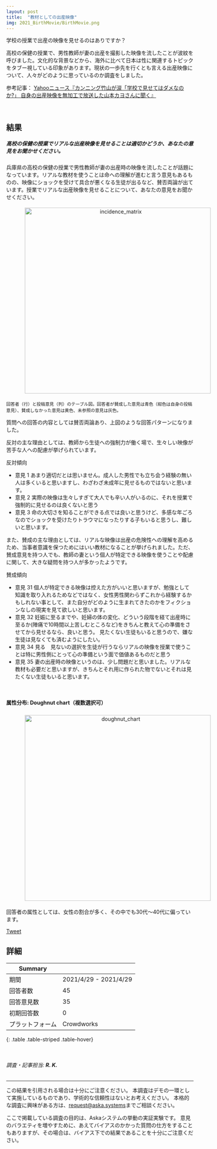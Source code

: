 ```yaml
---
layout: post
title:  "教材としての出産映像"
img: 2021_BirthMovie/BirthMovie.png
---
```


学校の授業で出産の映像を見せるのはありですか？

高校の保健の授業で、男性教師が妻の出産を撮影した映像を流したことが波紋を呼びました。文化的な背景などから、海外に比べて日本は性に関連するトピックをタブー視している印象があります。現状の一歩先を行くとも言える出産映像について、人々がどのように思っているのか調査をしました。

参考記事：
[Yahooニュース『カンニング竹山が涙「学校で見せてはダメなのか?」 自身の出産映像を無加工で放送した山本カヨさんに聞く』](https://news.yahoo.co.jp/articles/3a5e72d77089347ac50a1881886dcf8f0393c277)


<br>

## 結果

<div class="jumbotron py-2">
<h5>高校の保健の授業でリアルな出産映像を見せることは適切かどうか、あなたの意見をお聞かせください。</h5>
<p>兵庫県の高校の保健の授業で男性教師が妻の出産時の映像を流したことが話題になっています。リアルな教材を使うことは命への理解が進むと言う意見もあるものの、映像にショックを受けて具合が悪くなる生徒が出るなど、賛否両論が出ています。授業でリアルな出産映像を見せることについて、あなたの意見をお聞かせください。</p>
</div>


<img src="{{site.baseurl}}/images/2021_BirthMovie/table.svg" alt="incidence_matrix"
style = "
  width: 500px;
  border: none;
  background: none;
  margin: 1% 1% 1% 10%;
  text-align: center;
  display: inline-block;
">
<p><small>回答者（行）と投稿意見（列）のテーブル図。回答者が賛成した意見は青色（紺色は自身の投稿意見）、賛成しなかった意見は黄色、未参照の意見は灰色。</small></p>


質問への回答の内容としては賛否両論あり、上図のような回答パターンになりました。

反対の主な理由としては、教師から生徒への強制力が働く場で、生々しい映像が苦手な人への配慮が挙げられています。

<div class="card">
  <div class="card-header">
  反対傾向
  </div>
  <ul class="list-group list-group-flush">
	  <li class="list-group-item">
	    <span class="badge badge-dark mr-2">意見 1</span> あまり適切だとは思いません。成人した男性でも立ち会う経験の無い人は多くいると思いますし、わざわざ未成年に見せるものではないと思います。
	  </li>
	  <li class="list-group-item">
	    <span class="badge badge-dark mr-2">意見 2</span> 実際の映像は生々しすぎて大人でも辛い人がいるのに、それを授業で強制的に見せるのは良くないと思う
	  </li>
	  <li class="list-group-item">
	    <span class="badge badge-dark mr-2">意見 3</span> 命の大切さを知ることができる点では良いと思うけど、多感な年ごろなのでショックを受けたりトラウマになったりする子もいると思うし、難しいと思います。
	  </li>  
  </ul>
</div>

また、賛成の主な理由としては、リアルな映像は出産の危険性への理解を高めるため、当事者意識を保つためにはいい教材になることが挙げられました。ただ、賛成意見を持つ人でも、教師の妻という個人が特定できる映像を使うことや配慮に関して、大きな疑問を持つ人が多かったようです。

<div class="card">
  <div class="card-header">
  賛成傾向
  </div>
  <ul class="list-group list-group-flush">
	  <li class="list-group-item">
	    <span class="badge badge-dark mr-2">意見 31</span> 個人が特定できる映像は控えた方がいいと思いますが、勉強として知識を取り入れるためなどではなく、女性男性関わらずこれから経験するかもしれない事として、また自分がどのように生まれてきたのかをフィクションなしの現実を見て欲しいと思います。
	  </li>
	  <li class="list-group-item">
	    <span class="badge badge-dark mr-2">意見 32</span> 妊娠に至るまでや、妊婦の体の変化、どういう段階を経て出産時に至るか(陣痛で10時間以上苦しむところなど)をきちんと教えて心の準備をさせてから見せるなら、良いと思う。 見たくない生徒もいると思うので、嫌な生徒は見なくても済むようにしたい。
	  </li>
	  <li class="list-group-item">
	    <span class="badge badge-dark mr-2">意見 34</span> 見る　見ないの選択を生徒が行うならリアルの映像を授業で使うことは特に男性側にとって心の準備という面で価値あるものだと思う
	  </li>  
	  <li class="list-group-item">
	    <span class="badge badge-dark">意見 35</span> 妻の出産時の映像というのは、少し問題だと思いました。リアルな教材も必要だと思いますが、きちんとそれ用に作られた物でないとそれは見たくない生徒もいると思います。
	  </li>  
  </ul>
</div>


<br>

#### 属性分布: Doughnut chart（複数選択可）

<img src="{{site.baseurl}}/images/2021_BirthMovie/demographic.png" alt="doughnut_chart"
style = "
  width: 500px;
  border: none;
  background: none;
  margin: 1% 1% 1% 10%;
  text-align: center;
  display: inline-block;
">


回答者の属性としては、女性の割合が多く、その中でも30代〜40代に偏っています。


<a href="https://twitter.com/share?ref_src=twsrc%5Etfw" class="twitter-share-button" data-size="large" data-via="Aska_systems_jp" data-hashtags="Aska" data-show-count="false">Tweet</a><script async src="https://platform.twitter.com/widgets.js" charset="utf-8"></script>





## 詳細


| Summary | |
|------|------|
| 期間 | 2021/4/29 - 2021/4/29 |
| 回答者数 | 45 |
| 回答意見数 | 35 |
| 初期回答数 | 0 |
| プラットフォーム | Crowdworks |
{: .table .table-striped .table-hover}


<br>

<h6 class="text-muted">調査・記事担当: <strong>R. K.</strong></h6>



---
この結果を引用される場合は十分にご注意ください。
本調査はデモの一環として実施しているものであり、学術的な信頼性はないとお考えください。
本格的な調査に興味がある方は、<a href="mailto:request@aska.systems">request@aska.systems</a>までご相談ください。

ここで掲載している調査の目的は、Askaシステムの挙動の実証実験です。
意見のバラエティを増やすために、あえてバイアスのかかった質問の仕方をすることもありますが、その場合は、バイアス下での結果であることを十分にご注意ください。
